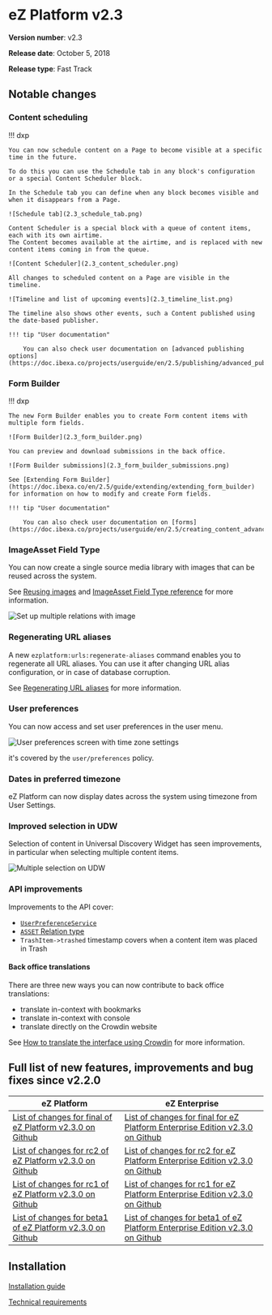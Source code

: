 <!-- vale VariablesVersion = NO -->

# eZ Platform v2.3

**Version number**: v2.3

**Release date**: October 5, 2018

**Release type**: Fast Track

## Notable changes

### Content scheduling

!!! dxp

    You can now schedule content on a Page to become visible at a specific time in the future.

    To do this you can use the Schedule tab in any block's configuration or a special Content Scheduler block.

    In the Schedule tab you can define when any block becomes visible and when it disappears from a Page.

    ![Schedule tab](2.3_schedule_tab.png)

    Content Scheduler is a special block with a queue of content items, each with its own airtime.
    The Content becomes available at the airtime, and is replaced with new content items coming in from the queue.

    ![Content Scheduler](2.3_content_scheduler.png)

    All changes to scheduled content on a Page are visible in the timeline.

    ![Timeline and list of upcoming events](2.3_timeline_list.png)

    The timeline also shows other events, such a Content published using the date-based publisher.

    !!! tip "User documentation"

        You can also check user documentation on [advanced publishing options](https://doc.ibexa.co/projects/userguide/en/2.5/publishing/advanced_publishing_options)

### Form Builder

!!! dxp

    The new Form Builder enables you to create Form content items with multiple form fields.

    ![Form Builder](2.3_form_builder.png)

    You can preview and download submissions in the back office.

    ![Form Builder submissions](2.3_form_builder_submissions.png)

    See [Extending Form Builder](https://doc.ibexa.co/en/2.5/guide/extending/extending_form_builder) for information on how to modify and create Form fields.

    !!! tip "User documentation"

        You can also check user documentation on [forms](https://doc.ibexa.co/projects/userguide/en/2.5/creating_content_advanced/#forms)

### ImageAsset Field Type

You can now create a single source media library with images that can be reused across the system.

See [Reusing images](https://doc.ibexa.co/en/2.5/guide/images/#reusing-images) and [ImageAsset Field Type reference](https://doc.ibexa.co/en/2.5/api/field_types_reference/imageassetfield) for more information.

![Set up multiple relations with image](2.3_image_asset.png)

### Regenerating URL aliases

A new `ezplatform:urls:regenerate-aliases` command enables you to regenerate all URL aliases.
You can use it after changing URL alias configuration, or in case of database corruption.

See [Regenerating URL aliases](https://doc.ibexa.co/en/2.5/guide/url_management/#regenerating-url-aliases) for more information.

### User preferences

You can now access and set user preferences in the user menu.

![User preferences screen with time zone settings](2.3_user_preferences.png)

it's covered by the `user/preferences` policy.

### Dates in preferred timezone

eZ Platform can now display dates across the system using timezone from User Settings.

### Improved selection in UDW

Selection of content in Universal Discovery Widget has seen improvements,
in particular when selecting multiple content items.

![Multiple selection on UDW](2.3_udw_selection.png)

### API improvements

Improvements to the API cover:

- [`UserPreferenceService`](https://github.com/ezsystems/ezpublish-kernel/blob/v7.3.0/eZ/Publish/API/Repository/UserPreferenceService.php)
- [`ASSET` Relation type](https://github.com/ezsystems/ezpublish-kernel/blob/v7.3.0-rc2/eZ/Publish/Core/REST/Client/Input/Parser/Relation.php#L84)
- `TrashItem->trashed` timestamp covers when a content item was placed in Trash

#### Back office translations

There are three new ways you can now contribute to back office translations:
- translate in-context with bookmarks
- translate in-context with console
- translate directly on the Crowdin website

See [How to translate the interface using Crowdin](https://doc.ibexa.co/en/2.5/community_resources/translations/#how-to-translate-the-interface-using-crowdin) for more information.

## Full list of new features, improvements and bug fixes since v2.2.0

| eZ Platform   | eZ Enterprise  |
|--------------|------------|
| [List of changes for final of eZ Platform v2.3.0 on Github](https://github.com/ezsystems/ezplatform/releases/tag/v2.3.0) | [List of changes for final for eZ Platform Enterprise Edition v2.3.0 on Github](https://github.com/ezsystems/ezplatform-ee/releases/tag/v2.3.0) |
| [List of changes for rc2 of eZ Platform v2.3.0 on Github](https://github.com/ezsystems/ezplatform/releases/tag/v2.3.0-rc2) | [List of changes for rc2 for eZ Platform Enterprise Edition v2.3.0 on Github](https://github.com/ezsystems/ezplatform-ee/releases/tag/v2.3.0-rc2) |
| [List of changes for rc1 of eZ Platform v2.3.0 on Github](https://github.com/ezsystems/ezplatform/releases/tag/v2.3.0-rc1) | [List of changes for rc1 for eZ Platform Enterprise Edition v2.3.0 on Github](https://github.com/ezsystems/ezplatform-ee/releases/tag/v2.3.0-rc1) |
| [List of changes for beta1 of eZ Platform v2.3.0 on Github](https://github.com/ezsystems/ezplatform/releases/tag/v2.3.0-beta1) | [List of changes for beta1 of eZ Platform Enterprise Edition v2.3.0 on Github](https://github.com/ezsystems/ezplatform-ee/releases/tag/v2.3.0-beta1) |

## Installation

[Installation guide](https://doc.ibexa.co/en/2.5/getting_started/install_ez_platform)

[Technical requirements](https://doc.ibexa.co/en/2.5/getting_started/requirements)
